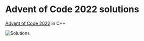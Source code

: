 # Advent of Code 2022 solutions

[Advent of Code 2022](https://adventofcode.com/2022) in C++

![Solutions](https://github.com/g5t/adventofcode-2022/actions/workflows/solutions.yml/badge.svg)
